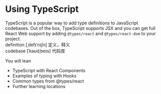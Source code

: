 # Using TypeScript
TypeScript is a popular way to add type definitions to JavaScript codebases. Out of the box, TypeScript supports JSX and you can get full React Web support by adding `@types/react` and `@types/react-dom` to your project.\
definition [ˌdefɪˈnɪʃn] 定义，释义\
codebase [ˈkəʊdˌbeɪs] 代码库

You will lean
- TypeScript with React Components
- Examples of typing with Hooks
- Common types from @types/react
- Further learning locations

